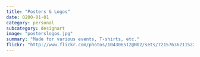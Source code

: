 ```yaml
---
title: "Posters & Logos"
date: 0200-01-01
category: personal
subcategory: designart
image: "posterslogos.jpg"
summary: "Made for various events, T-shirts, etc."
flickr: "http://www.flickr.com/photos/104306512@N02/sets/72157636211522085/"
---
```

